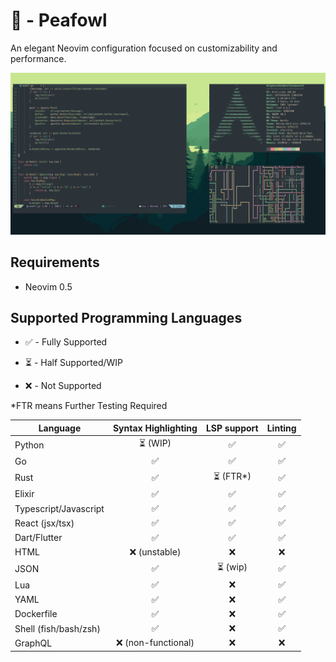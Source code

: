 # 🦚 - Peafowl

An elegant Neovim configuration focused on customizability and performance.

![golang without it's lsp](./screenshots/golang-without-lsp.png)

## Requirements

- Neovim 0.5

## Supported Programming Languages

- ✅ - Fully Supported

- ⏳ - Half Supported/WIP

- ❌ - Not Supported

\*FTR means Further Testing Required

|        Language        |     Syntax Highlighting    | LSP support | Linting |
| ---------------------- | :------------------------: | :---------: | :-----: |
| Python                 |      ⏳ (WIP)              | ✅          | ✅      |
| Go                     |      ✅                    | ✅          | ✅      |
| Rust                   |      ✅                    | ⏳ (FTR*)   | ✅      |
| Elixir                 |      ✅                    | ✅          | ✅      |
| Typescript/Javascript  |      ✅                    | ✅          | ✅      |
| React (jsx/tsx)        |      ✅                    | ✅          | ✅      |
| Dart/Flutter           |      ✅                    | ✅          | ✅      |
| HTML                   |      ❌ (unstable)         | ❌          | ❌      |
| JSON                   |      ✅                    | ⏳ (wip)    | ✅      |
| Lua                    |      ✅                    | ❌          | ✅      |
| YAML                   |      ✅                    | ❌          | ✅      |
| Dockerfile             |      ✅                    | ❌          | ✅      |
| Shell (fish/bash/zsh)  |      ✅                    | ❌          | ✅      |
| GraphQL                |      ❌ (non-functional)   | ❌          | ❌      |

